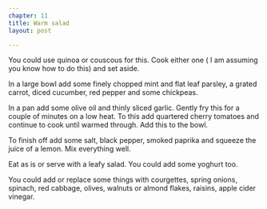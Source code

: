 ```yaml
---
chapter: 11
title: Warm salad
layout: post

---
```

You could use quinoa or couscous for this. Cook either one ( I am assuming you know how to do this) and set aside.

In a large bowl add some finely chopped mint and flat leaf parsley, a grated carrot, diced cucumber, red pepper and some chickpeas.

In a pan add some olive oil and thinly sliced garlic. Gently fry this for a couple of minutes on a low heat. To this add quartered cherry tomatoes and continue to cook until warmed through. Add this to the bowl.

To finish off add some salt, black pepper, smoked paprika and squeeze the juice of a lemon. Mix everything well.

Eat as is or serve with a leafy salad. You could add some yoghurt too.

You could add or replace some things with courgettes, spring onions, spinach, red cabbage, olives, walnuts or almond flakes, raisins, apple cider vinegar.